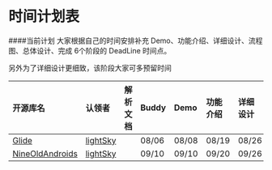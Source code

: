 时间计划表
============

####当前计划
大家根据自己的时间安排补充 Demo、功能介绍、详细设计、流程图、总体设计、完成 6个阶段的 DeadLine 时间点。  

另外为了详细设计更细致，该阶段大家可多预留时间  

开源库名 | 认领者 | 解析文档 | Buddy | Demo | 功能介绍 | 详细设计 | 流程图 | 总体设计 | 完成  
:--|:-- |:--  |:--  |:--  |:--  |:--  |:--  |:--  |:--  |
[Glide](https://github.com/bumptech/glide)| [lightSky](https://github.com/lightSky) || 08/06 | 08/08 | 08/19 | 08/26 | 09/03 | 09/07 
[NineOldAndroids](https://github.com/bumptech/glide)| [lightSky](https://github.com/lightSky) || 09/10 | 09/10 | 09/20 | 09/26 | 09/03 | 09/07 

